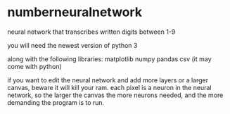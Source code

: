 # numberneuralnetwork
neural network that transcribes written digits between 1-9

you will need the newest version of python 3

along with the following libraries:
  matplotlib
  numpy
  pandas
  csv (it may come with python)

if you want to edit the neural network and add more layers or a larger canvas, beware it will kill your ram.
each pixel is a neuron in the neural network, so the larger the canvas the more neurons needed, and the more demanding the program is to run.

